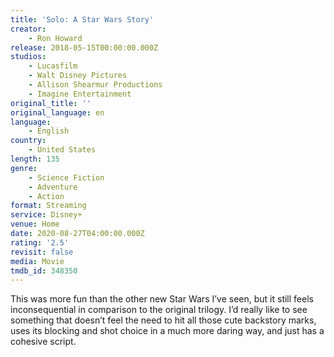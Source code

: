 ```yaml
---
title: 'Solo: A Star Wars Story'
creator:
    - Ron Howard
release: 2018-05-15T00:00:00.000Z
studios:
    - Lucasfilm
    - Walt Disney Pictures
    - Allison Shearmur Productions
    - Imagine Entertainment
original_title: ''
original_language: en
language:
    - English
country:
    - United States
length: 135
genre:
    - Science Fiction
    - Adventure
    - Action
format: Streaming
service: Disney+
venue: Home
date: 2020-08-27T04:00:00.000Z
rating: '2.5'
revisit: false
media: Movie
tmdb_id: 348350
---
```


This was more fun than the other new Star Wars I’ve seen, but it still feels inconsequential in comparison to the original trilogy. I’d really like to see something that doesn’t feel the need to hit all those cute backstory marks, uses its blocking and shot choice in a much more daring way, and just has a cohesive script.
